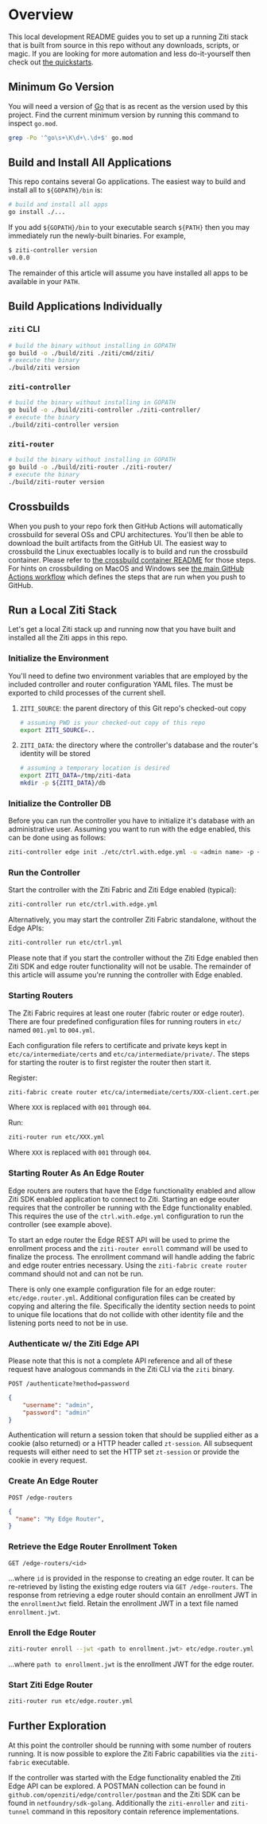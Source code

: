 # Overview

This local development README guides you to set up a running Ziti stack that is built from source in this repo without any downloads, scripts, or magic. If you are looking for more automation and less do-it-yourself then check out [the quickstarts](https://openziti.github.io/ziti/quickstarts/quickstart-overview.html).

## Minimum Go Version

You will need a version of [Go](https://go.dev/) that is as recent as the version used by this project. Find the current minimum version by running this command to inspect `go.mod`.

```bash
grep -Po '^go\s+\K\d+\.\d+$' go.mod
```

## Build and Install All Applications

This repo contains several Go applications. The easiest way to build and install all to `${GOPATH}/bin` is:

```bash
# build and install all apps
go install ./...
```

If you add `${GOPATH}/bin` to your executable search `${PATH}` then you may immediately run the newly-built binaries. For example,

```bash
$ ziti-controller version
v0.0.0
```

The remainder of this article will assume you have installed all apps to be available in your `PATH`.

## Build Applications Individually

### `ziti` CLI

```bash
# build the binary without installing in GOPATH
go build -o ./build/ziti ./ziti/cmd/ziti/
# execute the binary
./build/ziti version
```

### `ziti-controller`

```bash
# build the binary without installing in GOPATH
go build -o ./build/ziti-controller ./ziti-controller/
# execute the binary
./build/ziti-controller version
```

### `ziti-router`

```bash
# build the binary without installing in GOPATH
go build -o ./build/ziti-router ./ziti-router/
# execute the binary
./build/ziti-router version
```

## Crossbuilds

When you push to your repo fork then GitHub Actions will automatically crossbuild for several OSs and CPU architectures. You'll then be able to download the built artifacts from the GitHub UI. The easiest way to crossbuild the Linux exectuables locally is to build and run the crossbuild container. Please refer to [the crossbuild container README](../Dockerfile.linux-build.README) for those steps. For hints on crossbuilding on MacOS and Windows see [the main GitHub Actions workflow](../.github/workflows/main.yml) which defines the steps that are run when you push to GitHub.

## Run a Local Ziti Stack

Let's get a local Ziti stack up and running now that you have built and installed all the Ziti apps in this repo.

### Initialize the Environment

You'll need to define two environment variables that are employed by the included controller and router configuration YAML files. The must be exported to child processes of the current shell.

1. `ZITI_SOURCE`: the parent directory of this Git repo's checked-out copy

    ```bash
    # assuming PWD is your checked-out copy of this repo
    export ZITI_SOURCE=..
    ```

1. `ZITI_DATA`: the directory where the controller's database and the router's identity will be stored

    ```bash
    # assuming a temporary location is desired
    export ZITI_DATA=/tmp/ziti-data
    mkdir -p ${ZITI_DATA}/db
    ```

### Initialize the Controller DB

Before you can run the controller you have to initialize it's database with an administrative user. Assuming you want to run with the edge enabled, this can be done using as follows:

```bash
ziti-controller edge init ./etc/ctrl.with.edge.yml -u <admin name> -p <admin password>
```

### Run the Controller

Start the controller with the Ziti Fabric and Ziti Edge enabled (typical):

```bash
ziti-controller run etc/ctrl.with.edge.yml
```

Alternatively, you may start the controller Ziti Fabric standalone, without the Edge APIs:

```bash
ziti-controller run etc/ctrl.yml
```

Please note that if you start the controller without the Ziti Edge enabled then Ziti SDK and edge router functionality
will not be usable. The remainder of this article will assume you're running the controller with Edge enabled.

### Starting  Routers

The Ziti Fabric requires at least one router (fabric router or edge router). There are four predefined configuration files
for running routers in `etc/` named `001.yml` to `004.yml`.

Each configuration file refers to certificate and private keys kept in `etc/ca/intermediate/certs` and
`etc/ca/intermediate/private/`. The steps for starting the router is to first register the router then
start it.

Register:

```bash
ziti-fabric create router etc/ca/intermediate/certs/XXX-client.cert.pem
```

Where `XXX` is replaced with `001` through `004`.

Run:

```bash
ziti-router run etc/XXX.yml
```

Where `XXX` is replaced with `001` through `004`.

### Starting Router As An Edge Router

Edge routers are routers that have the Edge functionality enabled and allow Ziti SDK enabled application to connect to 
Ziti. Starting an edge eouter requires that the controller be running with the Edge functionality
enabled. This requires the use of the `ctrl.with.edge.yml` configuration to run the controller (see example above).

To start an edge router the Edge REST API will be used to prime the enrollment process and the
`ziti-router enroll` command will be used to finalize the process. The enrollment command will handle adding the fabric
and edge router entries necessary. Using the `ziti-fabric create router` command should not and can not be run.


There is only one example configuration file for an edge router: 
`etc/edge.router.yml`. Additional configuration files can be created by copying and altering the
file. Specifically the identity section needs to point to unique file locations that do not collide with other identity
file and the listening ports need to not be in use.

### Authenticate w/ the Ziti Edge API

Please note that this is not a complete API reference and all of these request have analogous commands in the Ziti CLI via the `ziti` binary.

```http
POST /authenticate?method=password
```

```json
{
    "username": "admin",
    "password": "admin"
}
```

Authentication will return a session token that should be supplied either as a cookie (also returned) or a HTTP header
called `zt-session`. All subsequent requests will either need to set the HTTP set `zt-session` or provide the cookie in
every request.

### Create An Edge Router

```http
POST /edge-routers
```

```json
{
  "name": "My Edge Router",
}
```

### Retrieve the Edge Router Enrollment Token

```http
GET /edge-routers/<id>
```

...where `id` is provided in the response to creating an edge router. It can be re-retrieved by listing the existing
edge routers via `GET /edge-routers`. The response from retrieving a edge router should contain an enrollment JWT in the 
`enrollmentJwt` field. Retain the enrollment JWT in a text file named `enrollment.jwt`.

### Enroll the Edge Router

```bash
ziti-router enroll --jwt <path to enrollment.jwt> etc/edge.router.yml
```

...where `path to enrollment.jwt` is the enrollment JWT for the edge router.

### Start Ziti Edge Router

```bash
ziti-router run etc/edge.router.yml
```

## Further Exploration

At this point the controller should be running with some number of routers running. It is now possible
to explore the Ziti Fabric capabilities via the `ziti-fabric` executable.

If the controller was started with the Edge functionality enabled the Ziti Edge API can be explored. A POSTMAN collection
can be found in `github.com/openziti/edge/controller/postman` and the Ziti SDK can be found in
`netfoundry/sdk-golang`. Additionally the `ziti-enroller` and `ziti-tunnel` command in this repository contain reference implementations.
